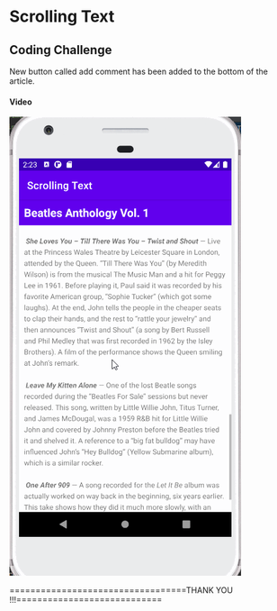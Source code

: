 Scrolling Text
==========================
## Coding Challenge

<p> New button called add comment has been added to the bottom of the article. </p>

#### Video
![](./video.gif)




==================================THANK YOU !!!============================